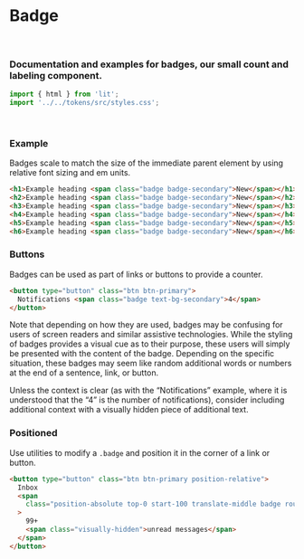 # Badge

</br>

### Documentation and examples for badges, our small count and labeling component.

```js script
import { html } from 'lit';
import '../../tokens/src/styles.css';
```

</br>

### Example

Badges scale to match the size of the immediate parent element by using relative font sizing and em units.

```html preview-story
<h1>Example heading <span class="badge badge-secondary">New</span></h1>
<h2>Example heading <span class="badge badge-secondary">New</span></h2>
<h3>Example heading <span class="badge badge-secondary">New</span></h3>
<h4>Example heading <span class="badge badge-secondary">New</span></h4>
<h5>Example heading <span class="badge badge-secondary">New</span></h5>
<h6>Example heading <span class="badge badge-secondary">New</span></h6>
```

### Buttons

Badges can be used as part of links or buttons to provide a counter.

```html preview-story
<button type="button" class="btn btn-primary">
  Notifications <span class="badge text-bg-secondary">4</span>
</button>
```

Note that depending on how they are used, badges may be confusing for users of screen readers and similar assistive technologies. While the styling of badges provides a visual cue as to their purpose, these users will simply be presented with the content of the badge. Depending on the specific situation, these badges may seem like random additional words or numbers at the end of a sentence, link, or button.

Unless the context is clear (as with the “Notifications” example, where it is understood that the “4” is the number of notifications), consider including additional context with a visually hidden piece of additional text.

### Positioned

Use utilities to modify a <code>.badge</code> and position it in the corner of a link or button.

```html preview-story
<button type="button" class="btn btn-primary position-relative">
  Inbox
  <span
    class="position-absolute top-0 start-100 translate-middle badge rounded-pill bg-danger text-danger"
  >
    99+
    <span class="visually-hidden">unread messages</span>
  </span>
</button>
```

<!-- You can also replace the <code>.badge</code> class with a few more utilities without a count for a more generic indicator.

```html preview-story
<button type="button" class="btn btn-primary position-relative">
  Profile
  <span
    class="position-absolute top-0 start-100 translate-middle p-2 bg-danger border border-light rounded-circle"
  >
    <span class="visually-hidden">New alerts</span>
  </span>
</button>
``` -->

<!-- Background colors
Added in v5.2.0
Set a background-color with contrasting foreground color with our .text-bg-{color} helpers. Previously it was required to manually pair your choice of .text-{color} and .bg-{color} utilities for styling, which you still may use if you prefer.

```html preview-story
<span class="badge text-bg-primary">Primary</span>
<span class="badge text-bg-secondary">Secondary</span>
<span class="badge text-bg-success">Success</span>
<span class="badge text-bg-danger">Danger</span>
<span class="badge text-bg-warning">Warning</span>
<span class="badge text-bg-info">Info</span>
<span class="badge text-bg-light">Light</span>
<span class="badge text-bg-dark">Dark</span>
```

Pill badges
Use the .rounded-pill utility class to make badges more rounded with a larger border-radius.

```html preview-story
<span class="badge rounded-pill text-bg-primary">Primary</span>
<span class="badge rounded-pill text-bg-secondary">Secondary</span>
<span class="badge rounded-pill text-bg-success">Success</span>
<span class="badge rounded-pill text-bg-danger">Danger</span>
<span class="badge rounded-pill text-bg-warning">Warning</span>
<span class="badge rounded-pill text-bg-info">Info</span>
<span class="badge rounded-pill text-bg-light">Light</span>
<span class="badge rounded-pill text-bg-dark">Dark</span>
```

CSS
Variables
Added in v5.2.0
As part of Bootstrap’s evolving CSS variables approach, badges now use local CSS variables on .badge for enhanced real-time customization. Values for the CSS variables are set via Sass, so Sass customization is still supported, too.

```html preview-story
--#{$prefix}badge-padding-x: #{$badge-padding-x}; --#{$prefix}badge-padding-y:
#{$badge-padding-y}; @include rfs($badge-font-size,
--#{$prefix}badge-font-size); --#{$prefix}badge-font-weight:
#{$badge-font-weight}; --#{$prefix}badge-color: #{$badge-color};
--#{$prefix}badge-border-radius: #{$badge-border-radius};
```

Sass variables

```html preview-story
$badge-font-size: .75em; $badge-font-weight: $font-weight-bold; $badge-color:
$white; $badge-padding-y: .35em; $badge-padding-x: .65em; $badge-border-radius:
var(--#{$prefix}border-radius);
``` -->
